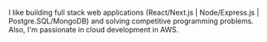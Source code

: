 I like building full stack web applications (React/Next.js | Node/Express.js | Postgre.SQL/MongoDB) and solving competitive programming problems. Also, I'm passionate in cloud development in AWS.
